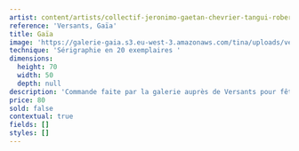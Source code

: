 ```yaml
---
artist: content/artists/collectif-jeronimo-gaetan-chevrier-tangui-robert.md
reference: 'Versants, Gaïa'
title: Gaïa
image: 'https://galerie-gaia.s3.eu-west-3.amazonaws.com/tina/uploads/versants/serigraphie-pour-gaia.jpg'
technique: 'Sérigraphie en 20 exemplaires '
dimensions:
  height: 70
  width: 50
  depth: null
description: 'Commande faite par la galerie auprès de Versants pour fêter les [40 ans du lieu ](https://galeriegaia.fr/le-lieu/ "galerie arts pluriels  l''art s''affiche ") en 2018'
price: 80
sold: false
contextual: true
fields: []
styles: []
---
```


